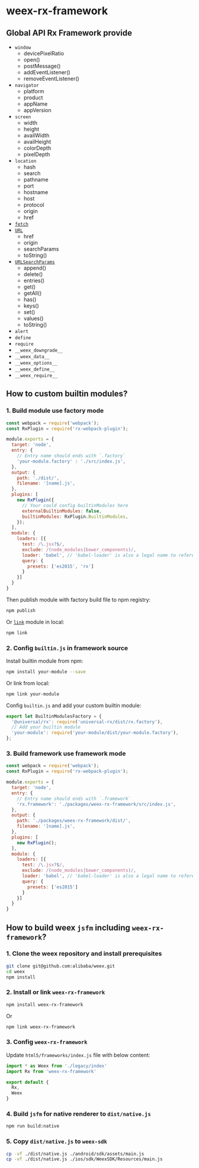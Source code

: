 # weex-rx-framework

## Global API Rx Framework provide

* `window`
  * devicePixelRatio
  * open()
  * postMessage()
  * addEventListener()
  * removeEventListener()
* `navigator`
  * platform
  * product
  * appName
  * appVersion
* `screen`
  * width
  * height
  * availWidth
  * availHeight
  * colorDepth
  * pixelDepth
* `location`
  * hash
  * search
  * pathname
  * port
  * hostname
  * host
  * protocol
  * origin
  * href
* [`fetch`](https://developer.mozilla.org/en-US/docs/Web/API/fetch)
* [`URL`](https://developer.mozilla.org/en-US/docs/Web/API/URL)
  * href
  * origin
  * searchParams
  * toString()
* [`URLSearchParams`](https://developer.mozilla.org/en-US/docs/Web/API/URLSearchParams)
  * append()
  * delete()
  * entries()
  * get()
  * getAll()
  * has()
  * keys()
  * set()
  * values()
  * toString()
* `alert`
* `define`
* `require`
* `__weex_downgrade__`
* `__weex_data__`
* `__weex_options__`
* `__weex_define__`
* `__weex_require__`

## How to custom builtin modules?

### 1. Build module use factory mode

```js
const webpack = require('webpack');
const RxPlugin = require('rx-webpack-plugin');

module.exports = {
  target: 'node',
  entry: {
    // Entry name should ends with `.factory`
    'your-module.factory' : './src/index.js',
  },
  output: {
    path: './dist/',
    filename: '[name].js',
  },
  plugins: [
    new RxPlugin({
      // Your could config builtinModules here
      externalBuiltinModules: false,
      builtinModules: RxPlugin.BuiltinModules,
    });
  ],
  module: {
    loaders: [{
      test: /\.jsx?$/,
      exclude: /(node_modules|bower_components)/,
      loader: 'babel', // 'babel-loader' is also a legal name to reference
      query: {
        presets: ['es2015', 'rx']
      }
    }]
  }
}
```

Then publish module with factory build file to npm registry:
```sh
npm publish
```

Or [`link`](https://docs.npmjs.com/cli/link) module in local:
```sh
npm link
```

### 2. Config `builtin.js` in framework source

Install builtin module from npm:
```sh
npm install your-module --save
```

Or link from local:
```sh
npm link your-module
```

Config `builtin.js` and add your custom builtin module:
```js
export let BuiltinModulesFactory = {
  '@universal/rx': require('universal-rx/dist/rx.factory'),
  // Add your builtin module
  'your-module': require('your-module/dist/your-module.factory'),
};
```

### 3. Build framework use framework mode

```js
const webpack = require('webpack');
const RxPlugin = require('rx-webpack-plugin');

module.exports = {
  target: 'node',
  entry: {
    // Entry name should ends with `.framework`
    'rx.framework': './packages/weex-rx-framework/src/index.js',
  },
  output: {
    path: './packages/weex-rx-framework/dist/',
    filename: '[name].js',
  },
  plugins: [
    new RxPlugin();
  ],
  module: {
    loaders: [{
      test: /\.jsx?$/,
      exclude: /(node_modules|bower_components)/,
      loader: 'babel', // 'babel-loader' is also a legal name to reference
      query: {
        presets: ['es2015']
      }
    }]
  }
}
```

## How to build weex `jsfm` including `weex-rx-framework`?

### 1. Clone the weex repository and install prerequisites

```sh
git clone git@github.com:alibaba/weex.git
cd weex
npm install
```

### 2. Install or link `weex-rx-framework`

```sh
npm install weex-rx-framework
```
Or

```sh
npm link weex-rx-framework
```

### 3. Config `weex-rx-framework`

Update `html5/frameworks/index.js` file with below content:

```js
import * as Weex from './legacy/index'
import Rx from 'weex-rx-framework'

export default {
  Rx,
  Weex
}
```

### 4. Build `jsfm` for native renderer to `dist/native.js`

```sh
npm run build:native
```

### 5. Copy `dist/native.js` to `weex-sdk`

```sh
cp -vf ./dist/native.js ./android/sdk/assets/main.js
cp -vf ./dist/native.js ./ios/sdk/WeexSDK/Resources/main.js
```
